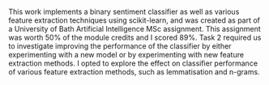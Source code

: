 This work implements a binary sentiment classifier as well as various feature extraction techniques using scikit-learn, and was created as part of a University of Bath Artificial Intelligence MSc assignment. This assignment was worth 50% of the module credits and I scored 89%. Task 2 required us to investigate improving the performance of the classifier by either experimenting with a new model or by experimenting with new feature extraction methods. I opted to explore the effect on classifier performance of various feature extraction methods, such as lemmatisation and n-grams.
